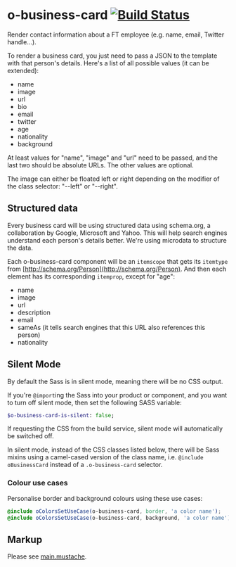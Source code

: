 # o-business-card [![Build Status](https://circleci.com/gh/Financial-Times/o-business-card.png?style=shield&circle-token=bc53c44662985eeb9cef04fbc4ec95a2598ab81c)](https://circleci.com/gh/Financial-Times/o-business-card)

Render contact information about a FT employee (e.g. name, email, Twitter handle…).

To render a business card, you just need to pass a JSON to the template with that person's details. Here's a list of all possible values (it can be extended):

- name
- image
- url
- bio
- email
- twitter
- age
- nationality
- background

At least values for "name", "image" and "url" need to be passed, and the last two should be absolute URLs. The other values are optional.

The image can either be floated left or right depending on the modifier of the class selector: "--left" or "--right".

## Structured data

Every business card will be using structured data using schema.org, a collaboration by Google, Microsoft and Yahoo. This will help search engines understand each person's details better. We're using microdata to structure the data.

Each o-business-card component will be an `itemscope` that gets its `itemtype` from [http://schema.org/Person](http://schema.org/Person). And then each element has its corresponding `itemprop`, except for "age":

- name
- image
- url
- description
- email
- sameAs (it tells search engines that this URL also references this person)
- nationality

## Silent Mode

By default the Sass is in silent mode, meaning there will be no CSS output.

If you're `@import`ing the Sass into your product or component, and you want to turn off silent mode, then set the following SASS variable:

```sass
$o-business-card-is-silent: false;
```

If requesting the CSS from the build service, silent mode will automatically be switched off.

In silent mode, instead of the CSS classes listed below, there will be Sass mixins using a camel-cased version of the class name, i.e. `@include oBusinessCard` instead of a `.o-business-card` selector.

### Colour use cases

Personalise border and background colours using these use cases:

```scss
@include oColorsSetUseCase(o-business-card, border, 'a color name');
@include oColorsSetUseCase(o-business-card, background, 'a color name');
```

## Markup

Please see [main.mustache](https://github.com/Financial-Times/o-business-card/blob/master/main.mustache).
